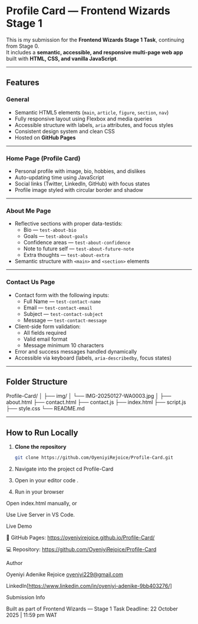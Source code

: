 # Profile Card — Frontend Wizards Stage 1

This is my submission for the **Frontend Wizards Stage 1 Task**, continuing from Stage 0.  
It includes a **semantic, accessible, and responsive multi-page web app** built with **HTML, CSS, and vanilla JavaScript**.

---

##  Features

###  General
- Semantic HTML5 elements (`main`, `article`, `figure`, `section`, `nav`)
- Fully responsive layout using Flexbox and media queries
- Accessible structure with labels, `aria` attributes, and focus styles
- Consistent design system and clean CSS
- Hosted on **GitHub Pages**

---

###  Home Page (Profile Card)
- Personal profile with image, bio, hobbies, and dislikes  
- Auto-updating time using JavaScript  
- Social links (Twitter, LinkedIn, GitHub) with focus states  
- Profile image styled with circular border and shadow

---

###  About Me Page
- Reflective sections with proper data-testids:
  - Bio — `test-about-bio`
  - Goals — `test-about-goals`
  - Confidence areas — `test-about-confidence`
  - Note to future self — `test-about-future-note`
  - Extra thoughts — `test-about-extra`
- Semantic structure with `<main>` and `<section>` elements

---

###  Contact Us Page
- Contact form with the following inputs:
  - Full Name — `test-contact-name`
  - Email — `test-contact-email`
  - Subject — `test-contact-subject`
  - Message — `test-contact-message`
- Client-side form validation:
  - All fields required
  - Valid email format
  - Message minimum 10 characters
- Error and success messages handled dynamically  
- Accessible via keyboard (labels, `aria-describedby`, focus states)

---

##  Folder Structure

Profile-Card/
│
├── img/
│ └── IMG-20250127-WA0003.jpg
│
├── about.html
├── contact.html
├── contact.js
├── index.html
├── script.js
├── style.css
└── README.md


---

## How to Run Locally

1. **Clone the repository**
   ```bash
   git clone https://github.com/OyeniyiRejoice/Profile-Card.git

2. Navigate into the project
   cd Profile-Card


3. Open in your editor
   code .

4.  Run in your browser

Open index.html manually, or

Use Live Server in VS Code.

Live Demo

🔗 GitHub Pages: https://oyeniyirejoice.github.io/Profile-Card/

💻 Repository: https://github.com/OyeniyiRejoice/Profile-Card


Author

Oyeniyi Adenike Rejoice
 oyeniyi229@gmail.com

 LinkedIn[https://www.linkedin.com/in/oyeniyi-adenike-9bb403276/]

 Submission Info

Built as part of Frontend Wizards — Stage 1 Task
 Deadline: 22 October 2025 | 11:59 pm WAT